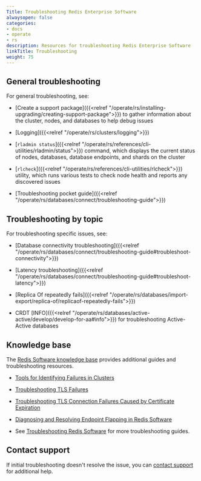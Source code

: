 ```yaml
---
Title: Troubleshooting Redis Enterprise Software
alwaysopen: false
categories:
- docs
- operate
- rs
description: Resources for troubleshooting Redis Enterprise Software
linkTitle: Troubleshooting
weight: 75
---
```


## General troubleshooting

For general troubleshooting, see:

- [Create a support package]({{<relref "/operate/rs/installing-upgrading/creating-support-package">}}) to gather information about the cluster, nodes, and databases to help debug issues

- [Logging]({{<relref "/operate/rs/clusters/logging">}})

- [`rladmin status`]({{<relref "/operate/rs/references/cli-utilities/rladmin/status">}}) command, which displays the current status of nodes, databases, database endpoints, and shards on the cluster

- [`rlcheck`]({{<relref "/operate/rs/references/cli-utilities/rlcheck">}})  utility, which runs various tests to check node health and reports any discovered issues

- [Troubleshooting pocket guide]({{<relref "/operate/rs/databases/connect/troubleshooting-guide">}})

## Troubleshooting by topic

For troubleshooting specific issues, see:

- [Database connectivity troubleshooting]({{<relref "/operate/rs/databases/connect/troubleshooting-guide#troubleshoot-connectivity">}})

- [Latency troubleshooting]({{<relref "/operate/rs/databases/connect/troubleshooting-guide#troubleshoot-latency">}})

- [Replica Of repeatedly fails]({{<relref "/operate/rs/databases/import-export/replica-of/replicaof-repeatedly-fails">}})

- CRDT [INFO]({{<relref "/operate/rs/databases/active-active/develop/develop-for-aa#info">}}) for troubleshooting Active-Active databases

## Knowledge base

The [Redis Software knowledge base](https://support.redislabs.com/hc/en-us/categories/26174244088594-Redis-Software) provides additional guides and troubleshooting resources.

- [Tools for Identifying Failures in Clusters](https://support.redislabs.com/hc/en-us/articles/26759137301394-Tools-for-Identifying-Failures-in-Clusters)

- [Troubleshooting TLS Failures](https://support.redislabs.com/hc/en-us/articles/26867190871314-Troubleshooting-TLS-Failures)

- [Troubleshooting TLS Connection Failures Caused by Certificate Expiration](https://support.redislabs.com/hc/en-us/articles/27021922067090-Troubleshooting-TLS-Connection-Failures-Caused-by-Certificate-Expiration)

- [Diagnosing and Resolving Endpoint Flapping in Redis Software](https://support.redislabs.com/hc/en-us/articles/27001052658706-Diagnosing-and-Resolving-Endpoint-Flapping-in-Redis-Software)

- See [Troubleshooting Redis Software](https://support.redislabs.com/hc/en-us/sections/26758971861778-Troubleshooting-Redis-Software) for more troubleshooting guides.


## Contact support

If initial troubleshooting doesn't resolve the issue, you can [contact support](https://redis.io/support/) for additional help.

